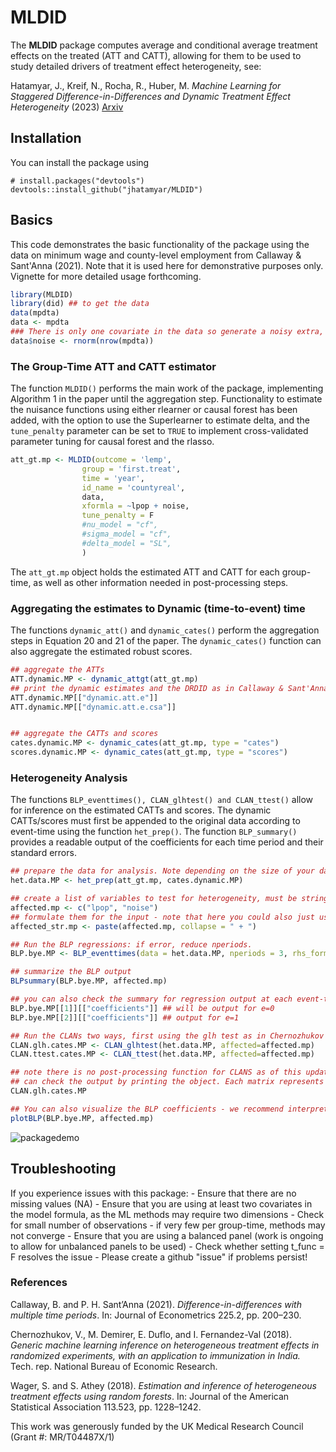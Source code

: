 # MLDID

The **MLDID** package computes average and conditional average treatment effects on the treated (ATT and CATT), allowing for them to be used to study detailed drivers of treatment effect heterogeneity, see:

Hatamyar, J., Kreif, N., Rocha, R., Huber, M. *Machine Learning for Staggered Difference-in-Differences and Dynamic Treatment Effect Heterogeneity* (2023) [Arxiv](https://arxiv.org/abs/2310.11962)

## Installation 

You can install the package using 

```
# install.packages("devtools")
devtools::install_github("jhatamyar/MLDID")
```

## Basics 

This code demonstrates the basic functionality of the package using the data on minimum wage and county-level employment from Callaway & Sant'Anna (2021). Note that it is used here for demonstrative purposes only. Vignette for more detailed usage forthcoming. 

``` R
library(MLDID)
library(did) ## to get the data
data(mpdta)
data <- mpdta
### There is only one covariate in the data so generate a noisy extra, as MLDID requires more than one covariate
data$noise <- rnorm(nrow(mpdta))
```

### The Group-Time ATT and CATT estimator 

The function `MLDID()` performs the main work of the package, implementing Algorithm 1 in the paper until the aggregation step. Functionality to estimate the nuisance functions using either rlearner or causal forest has been added, with the option to use the Superlearner to estimate delta, and the `tune_penalty` parameter can be set to `TRUE` to implement cross-validated parameter tuning for causal forest and the rlasso. 

```R
att_gt.mp <- MLDID(outcome = 'lemp',
                group = 'first.treat',
                time = 'year',
                id_name = 'countyreal',
                data,
                xformla = ~lpop + noise,
                tune_penalty = F
                #nu_model = "cf",
                #sigma_model = "cf",
                #delta_model = "SL",
                )
```
The `att_gt.mp` object holds the estimated ATT and CATT for each group-time, as well as other information needed in post-processing steps. 

### Aggregating the estimates to Dynamic (time-to-event) time

The functions `dynamic_att()` and `dynamic_cates()` perform the aggregation steps in Equation 20 and 21 of the paper. The `dynamic_cates()` function can also aggregate the estimated robust scores.

```R
## aggregate the ATTs
ATT.dynamic.MP <- dynamic_attgt(att_gt.mp)
## print the dynamic estimates and the DRDID as in Callaway & Sant'Anna (2021) version
ATT.dynamic.MP[["dynamic.att.e"]]
ATT.dynamic.MP[["dynamic.att.e.csa"]]


## aggregate the CATTs and scores
cates.dynamic.MP <- dynamic_cates(att_gt.mp, type = "cates")
scores.dynamic.MP <- dynamic_cates(att_gt.mp, type = "scores")
```

### Heterogeneity Analysis 

The functions `BLP_eventtimes(), CLAN_glhtest() and CLAN_ttest()` allow for inference on the estimated CATTs and scores. The dynamic CATTs/scores must first be appended to the original data according to event-time using the function `het_prep()`. The function `BLP_summary()` provides a readable output of the coefficients for each time period and their standard errors. 

```R
## prepare the data for analysis. Note depending on the size of your data this may also be slow 
het.data.MP <- het_prep(att_gt.mp, cates.dynamic.MP)

## create a list of variables to test for heterogeneity, must be string
affected.mp <- c("lpop", "noise")
## formulate them for the input - note that here you could also just use "lpop + noise" as the argument for the functions instead of "affected_str.mp"
affected_str.mp <- paste(affected.mp, collapse = " + ")

## Run the BLP regressions: if error, reduce nperiods. 
BLP.bye.MP <- BLP_eventtimes(data = het.data.MP, nperiods = 3, rhs_formula = affected_str.mp)

## summarize the BLP output
BLPsummary(BLP.bye.MP, affected.mp)

## you can also check the summary for regression output at each event-time e using BLP.bye.MP[[e+1]][["coefficients"]]:
BLP.bye.MP[[1]][["coefficients"]] ## will be output for e=0
BLP.bye.MP[[2]][["coefficients"]] ## output for e=1 

## Run the CLANs two ways, first using the glh test as in Chernozhukov et al (2018), then a simple ttest of means of the most/least affected groups
CLAN.glh.cates.MP <- CLAN_glhtest(het.data.MP, affected=affected.mp)
CLAN.ttest.cates.MP <- CLAN_ttest(het.data.MP, affected=affected.mp)

## note there is no post-processing function for CLANS as of this update, but will be forthcoming
## can check the output by printing the object. Each matrix represents an event time. 
CLAN.glh.cates.MP 

## You can also visualize the BLP coefficients - we recommend interpreting with caution, as ideally the lpop variable should be discretized:
plotBLP(BLP.bye.MP, affected.mp)
```





![packagedemo](https://github.com/jhatamyar/MLDID/assets/31328293/8e012ac9-7dbf-4da9-9d2d-369988d93423)


## Troubleshooting

If you experience issues with this package:
	- Ensure that there are no missing values (NA)
	- Ensure that you are using at least two covariates in the model formula, as the ML methods may require two dimensions
	- Check for small number of observations - if very few per group-time, methods may not converge
	- Ensure that you are using a balanced panel (work is ongoing to allow for unbalanced panels to be used)
	- Check whether setting t_func = F resolves the issue
	- Please create a github "issue" if problems persist!


### References
Callaway, B. and P. H. Sant’Anna (2021). *Difference-in-differences with multiple time periods*. In: Journal of Econometrics 225.2, pp. 200–230.

Chernozhukov, V., M. Demirer, E. Duflo, and I. Fernandez-Val (2018). *Generic machine
learning inference on heterogeneous treatment effects in randomized experiments, with an
application to immunization in India.* Tech. rep. National Bureau of Economic Research.

Wager, S. and S. Athey (2018). *Estimation and inference of heterogeneous treatment effects using random forests*. In: Journal of the American Statistical Association 113.523,
pp. 1228–1242.

This work was generously funded by the UK Medical Research Council (Grant #: MR/T04487X/1)

